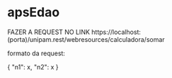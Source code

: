 # apsEdao

FAZER A REQUEST NO LINK https://localhost:(porta)/unipam.rest/webresources/calculadora/somar

formato da request:

{
    "n1": x,
    "n2": x
}
